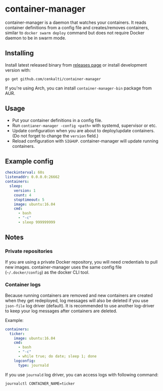 # container-manager

container-manager is a daemon that watches your containers. It reads container definitions from a config file and creates/removes containers, similar to `docker swarm deploy` command but does not require Docker daemon to be in swarm mode.

## Installing

Install latest released binary from [releases page](https://github.com/cenkalti/container-manager/releases) or install development version with:

```
go get github.com/cenkalti/container-manager
```

If you're using Arch, you can install `container-manager-bin` package from AUR.

## Usage

- Put your container definitions in a config file.
- Run `contianer-manager -config <path>` with systemd, supervisor or etc.
- Update configuration when you are about to deploy/update containers. (Do not forget to change the `version` field.)
- Reload configuration with `SIGHUP`. container-manager will update running containers.

## Example config

```yaml
checkinterval: 60s
listenaddr: 0.0.0.0:26662
containers:
  sleep:
    version: 1
    count: 4
    stoptimeout: 5
    image: ubuntu:16.04
    cmd:
      - bash
      - "-c"
      - sleep 999999999
```

## Notes

### Private repositories

If you are using a private Docker repository, you will need credentials to pull new images.
container-manager uses the same config file (`~/.docker/config`) as the docker CLI tool.

### Container logs

Because running containers are removed and new containers are created when they get redeployed,
log messages will also be deleted if you use `json-file` log driver (default).
It is recommended to use another log-driver to keep your log messages after containers are deleted.

Example:
```yaml
containers:
  ticker:
    image: ubuntu:16.04
    cmd:
      - bash
      - "-c"
      - while true; do date; sleep 1; done
    logconfig:
      type: journald
```

If you use `journald` log driver, you can access logs with following command:

```
journalctl CONTAINER_NAME=ticker
```
